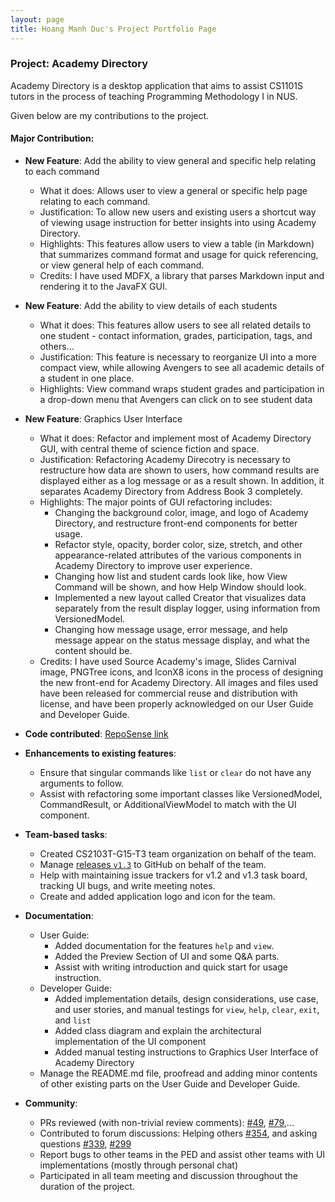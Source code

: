 ```yaml
---
layout: page
title: Hoang Manh Duc's Project Portfolio Page
---
```


### Project: Academy Directory

Academy Directory is a desktop application that aims to assist CS1101S tutors in the process of teaching Programming Methodology I in NUS.

Given below are my contributions to the project.

#### Major Contribution:

* **New Feature**: Add the ability to view general and specific help relating to each command
  * What it does: Allows user to view a general or specific help page relating to each command.
  * Justification: To allow new users and existing users a shortcut way of viewing usage instruction for better insights into using Academy Directory.
  * Highlights: This features allow users to view a table (in Markdown) that summarizes command format and usage for quick referencing, or view general help of each command.
  * Credits: I have used MDFX, a library that parses Markdown input and rendering it to the JavaFX GUI.

* **New Feature**: Add the ability to view details of each students
  * What it does: This features allow users to see all related details to one student - contact information, grades, participation, tags, and others...
  * Justification: This feature is necessary to reorganize UI into a more compact view, while allowing Avengers to see all academic details of a student in one place.
  * Highlights: View command wraps student grades and participation in a drop-down menu that Avengers can click on to see student data

* **New Feature**: Graphics User Interface
  * What it does: Refactor and implement most of Academy Directory GUI, with central theme of science fiction and space.
  * Justification: Refactoring Academy Direcotry is necessary to restructure how data are shown to users, how command results are displayed either as a log message or as a result shown. In addition, it separates Academy Directory from Address Book 3 completely.
  * Highlights: The major points of GUI refactoring includes:
    * Changing the background color, image, and logo of Academy Directory, and restructure front-end components for better usage.
    * Refactor style, opacity, border color, size, stretch, and other appearance-related attributes of the various components in Academy Directory to improve user experience.
    * Changing how list and student cards look like, how View Command will be shown, and how Help Window should look.
    * Implemented a new layout called Creator that visualizes data separately from the result display logger, using information from VersionedModel.
    * Changing how message usage, error message, and help message appear on the status message display, and what the content should be.
  * Credits: I have used Source Academy's image, Slides Carnival image, PNGTree icons, and IconX8 icons in the process of designing the new front-end for Academy Directory. All images and files used have been released for commercial reuse and distribution with license, and have been properly acknowledged on our User Guide and Developer Guide.

* **Code contributed**: [RepoSense link](https://nus-cs2103-ay2122s1.github.io/tp-dashboard/?search=T15&sort=groupTitle&sortWithin=title&timeframe=commit&mergegroup=&groupSelect=groupByRepos&breakdown=true&checkedFileTypes=docs~functional-code~test-code~other&since=2021-09-17&tabOpen=true&tabType=authorship&zFR=false&tabAuthor=hmanhduc2k&tabRepo=AY2122S1-CS2103T-T15-3%2Ftp%5Bmaster%5D&authorshipIsMergeGroup=false&authorshipFileTypes=docs~functional-code~test-code~other&authorshipIsBinaryFileTypeChecked=false)

* **Enhancements to existing features**:
  * Ensure that singular commands like `list` or `clear` do not have any arguments to follow.
  * Assist with refactoring some important classes like VersionedModel, CommandResult, or AdditionalViewModel to match with the UI component.

* **Team-based tasks**:
  * Created CS2103T-G15-T3 team organization on behalf of the team.
  * Manage [releases `v1.3`](https://github.com/AY2122S1-CS2103T-T15-3/tp/releases/tag/v1.3.complete) to GitHub on behalf of the team.
  * Help with maintaining issue trackers for v1.2 and v1.3 task board, tracking UI bugs, and write meeting notes.
  * Create and added application logo and icon for the team.

* **Documentation**:
  * User Guide:
    * Added documentation for the features `help` and `view`.
    * Added the Preview Section of UI and some Q&A parts.
    * Assist with writing introduction and quick start for usage instruction.
  * Developer Guide:
    * Added implementation details, design considerations, use case, and user stories, and manual testings for `view`, `help`, `clear`, `exit`, and `list`
    * Added class diagram and explain the architectural implementation of the UI component
    * Added manual testing instructions to Graphics User Interface of Academy Directory<br>
  * Manage the README.md file, proofread and adding minor contents of other existing parts on the User Guide and Developer Guide.

* **Community**:
  * PRs reviewed (with non-trivial review comments): [\#49](https://github.com/AY2122S1-CS2103T-T15-3/tp/pull/49), [#79](https://github.com/AY2122S1-CS2103T-T15-3/tp/pull/79),...
  * Contributed to forum discussions: Helping others [\#354](https://github.com/nus-cs2103-AY2122S1/forum/issues/354), and asking questions [\#339](https://github.com/nus-cs2103-AY2122S1/forum/issues/339), [\#299](https://github.com/nus-cs2103-AY2122S1/forum/issues/299)
  * Report bugs to other teams in the PED and assist other teams with UI implementations (mostly through personal chat)
  * Participated in all team meeting and discussion throughout the duration of the project.

